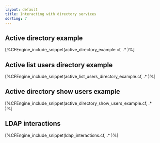 ```yaml
---
layout: default
title: Interacting with directory services
sorting: 7
---
```


## Active directory example

[%CFEngine_include_snippet(active_directory_example.cf, .* )%]

## Active list users directory example

[%CFEngine_include_snippet(active_list_users_directory_example.cf, .* )%]

## Active directory show users example

[%CFEngine_include_snippet(active_directory_show_users_example.cf, .* )%]

## LDAP interactions

[%CFEngine_include_snippet(ldap_interactions.cf, .* )%]
